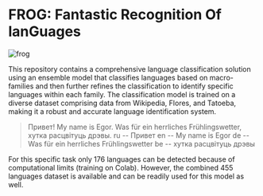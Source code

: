 # FROG: Fantastic Recognition Of lanGuages
![frog](https://github.com/Likich/frog/assets/52376183/a92d606b-a2ba-4839-bc2e-96c0cb27cbb0)

This repository contains a comprehensive language classification solution using an ensemble model that classifies languages based on macro-families and then further refines the classification to identify specific languages within each family. The classification model is trained on a diverse dataset comprising data from Wikipedia, Flores, and Tatoeba, making it a robust and accurate language identification system.

> Привет! My name is Egor. Was für ein herrliches Frühlingswetter, хутка расцвітуць дрэвы.
ru -- Привет
en -- My name is Egor
de -- Was für ein herrliches Frühlingswetter
be -- хутка расцвітуць дрэвы

For this specific task only 176 languages can be detected because of computational limits (training on Colab). However, the combined 455 languages dataset is available and can be readily used for this model as well.
